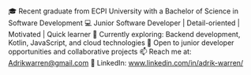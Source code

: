 🎓 Recent graduate from ECPI University with a Bachelor of Science in Software Development
💻 Junior Software Developer | Detail-oriented | Motivated | Quick learner
🌱 Currently exploring: Backend development, Kotlin, JavaScript, and cloud technologies
📌 Open to junior developer opportunities and collaborative projects
📫 Reach me at: Adrikwarren@gmail.com 
🔗 LinkedIn: www.linkedin.com/in/adrik-warren/





